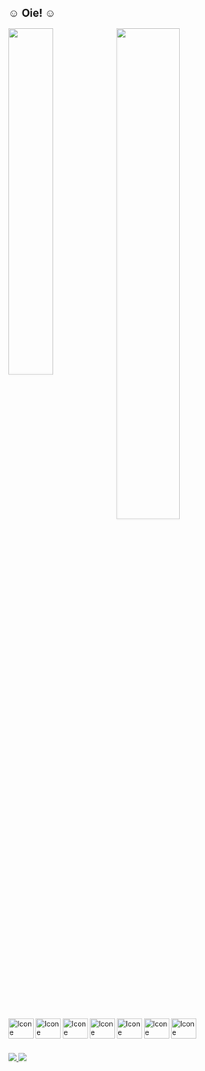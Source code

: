 ## ☺️ Oie! ☺️

<div>
  <a href="https://github.com/JosueNery">
  <img  align="left" height="42%" src="https://github-readme-stats.vercel.app/api?username=JosueNery&theme=codeSTACKr&show_icons=true&include_all_commits=true"/>
  <img height="50%" src="https://github-readme-stats.vercel.app/api/top-langs/?username=JosueNery&theme=codeSTACKr&layout-compact&langs_count=16"/></a>
</div>
<div style="display: inline_block"><br>
  <img align="center" alt="Icone referente à linguagem Java" height="40" width="50" src="https://cdn.jsdelivr.net/gh/devicons/devicon/icons/java/java-original.svg"/>
  <img align="center" alt="Icone referente à linguagem Python" height="40" width="50" src="https://cdn.jsdelivr.net/gh/devicons/devicon/icons/python/python-original.svg"/>
  <img align="center" alt="Icone referente ao HTML5" height="40" width="50" src="https://cdn.jsdelivr.net/gh/devicons/devicon/icons/html5/html5-original-wordmark.svg"/>
  <img align="center" alt="Icone referente ao CSS3" height="40" width="50" src="https://cdn.jsdelivr.net/gh/devicons/devicon/icons/css3/css3-original-wordmark.svg"/>
  <img align="center" alt="Icone referente ao Nodejs" height="40" width="50" src="https://cdn.jsdelivr.net/gh/devicons/devicon/icons/nodejs/nodejs-original.svg"/>
  <img align="center" alt="Icone referente ao framework angularjs" height="40" width="50" src="https://cdn.jsdelivr.net/gh/devicons/devicon/icons/angularjs/angularjs-plain.svg"/>
  <img align="center" alt="Icone referente ao reactjs" height="40" width="50" src="https://cdn.jsdelivr.net/gh/devicons/devicon/icons/react/react-original-wordmark.svg"/>
</div>

  ##
  
<div>
  <a href="https://linkedin.com/in/josuenery" target="_blank"><img src="https://img.shields.io/badge/LinkedIn-0077B5?style=for-the-badge&logo=linkedin&logoColor=white"/>   </a>
  <a href="mailto:josuepontes2010@hotmail.com" target="_blank"><img src="https://img.shields.io/badge/Microsoft_Outlook-0078D4?style=for-the-badge&logo=microsoft-outlook&logoColor=white"/>
  </a>
</div>
